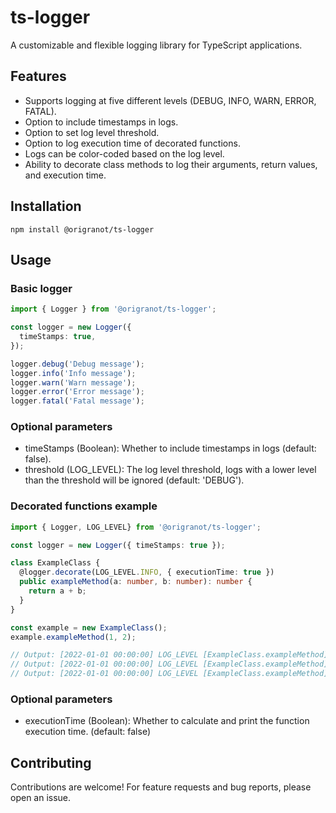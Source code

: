 # ts-logger

A customizable and flexible logging library for TypeScript applications.

## Features

- Supports logging at five different levels (DEBUG, INFO, WARN, ERROR, FATAL).
- Option to include timestamps in logs.
- Option to set log level threshold.
- Option to log execution time of decorated functions.
- Logs can be color-coded based on the log level.
- Ability to decorate class methods to log their arguments, return values, and execution time.

## Installation
```npm install @origranot/ts-logger```

## Usage

### Basic logger

```typescript
import { Logger } from '@origranot/ts-logger';

const logger = new Logger({
  timeStamps: true,
});

logger.debug('Debug message');
logger.info('Info message');
logger.warn('Warn message');
logger.error('Error message');
logger.fatal('Fatal message');
```

### Optional parameters

- timeStamps (Boolean): Whether to include timestamps in logs (default: false).
- threshold (LOG_LEVEL): The log level threshold, logs with a lower level than the threshold will be ignored (default: 'DEBUG').

### Decorated functions example

```typescript
import { Logger, LOG_LEVEL} from '@origranot/ts-logger';

const logger = new Logger({ timeStamps: true });

class ExampleClass {
  @logger.decorate(LOG_LEVEL.INFO, { executionTime: true })
  public exampleMethod(a: number, b: number): number {
    return a + b;
  }
}

const example = new ExampleClass();
example.exampleMethod(1, 2);

// Output: [2022-01-01 00:00:00] LOG_LEVEL [ExampleClass.exampleMethod] Arguments: [1,2]
// Output: [2022-01-01 00:00:00] LOG_LEVEL [ExampleClass.exampleMethod] Return value: 3
// Output: [2022-01-01 00:00:00] LOG_LEVEL [ExampleClass.exampleMethod] Execution time: 100ms 
```

### Optional parameters

- executionTime (Boolean): Whether to calculate and print the function execution time. (default: false)

## Contributing

Contributions are welcome! For feature requests and bug reports, please open an issue.





